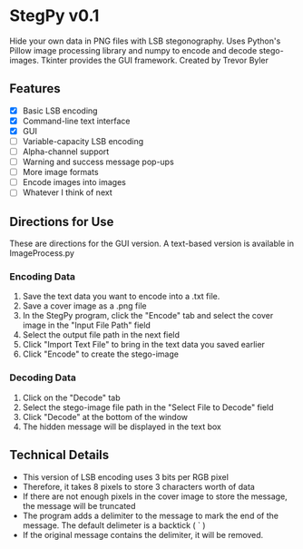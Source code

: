 ﻿# StegPy v0.1

Hide your own data in PNG files with LSB stegonography. Uses Python's Pillow image processing library and numpy to encode and decode stego-images. Tkinter provides the GUI framework.
Created by Trevor Byler

## Features

- [x] Basic LSB encoding
- [x] Command-line text interface
- [x] GUI
- [ ] Variable-capacity LSB encoding
- [ ] Alpha-channel support
- [ ] Warning and success message pop-ups
- [ ] More image formats
- [ ] Encode images into images
- [ ] Whatever I think of next

## Directions for Use

These are directions for the GUI version. A text-based version is available in ImageProcess.py

### Encoding Data

1.  Save the text data you want to encode into a .txt file.
2.  Save a cover image as a .png file
3.  In the StegPy program, click the "Encode" tab and select the cover image in the "Input File Path" field
4.  Select the output file path in the next field
5.  Click "Import Text File" to bring in the text data you saved earlier
6.  Click "Encode" to create the stego-image

### Decoding Data

1.  Click on the "Decode" tab
2.  Select the stego-image file path in the "Select File to Decode" field
3.  Click "Decode" at the bottom of the window
4.  The hidden message will be displayed in the text box

## Technical Details

- This version of LSB encoding uses 3 bits per RGB pixel
- Therefore, it takes 8 pixels to store 3 characters worth of data
- If there are not enough pixels in the cover image to store the message, the message will be truncated
- The program adds a delimiter to the message to mark the end of the message. The default delimeter is a backtick ( ` )
- If the original message contains the delimiter, it will be removed.
